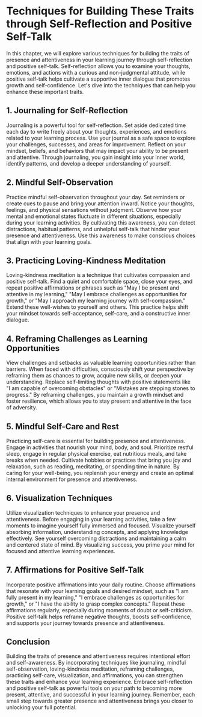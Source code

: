 # Techniques for Building These Traits through Self-Reflection and Positive Self-Talk

In this chapter, we will explore various techniques for building the traits of presence and attentiveness in your learning journey through self-reflection and positive self-talk. Self-reflection allows you to examine your thoughts, emotions, and actions with a curious and non-judgmental attitude, while positive self-talk helps cultivate a supportive inner dialogue that promotes growth and self-confidence. Let's dive into the techniques that can help you enhance these important traits.

## 1\. Journaling for Self-Reflection

Journaling is a powerful tool for self-reflection. Set aside dedicated time each day to write freely about your thoughts, experiences, and emotions related to your learning process. Use your journal as a safe space to explore your challenges, successes, and areas for improvement. Reflect on your mindset, beliefs, and behaviors that may impact your ability to be present and attentive. Through journaling, you gain insight into your inner world, identify patterns, and develop a deeper understanding of yourself.

## 2\. Mindful Self-Observation

Practice mindful self-observation throughout your day. Set reminders or create cues to pause and bring your attention inward. Notice your thoughts, feelings, and physical sensations without judgment. Observe how your mental and emotional states fluctuate in different situations, especially during your learning activities. By cultivating this awareness, you can detect distractions, habitual patterns, and unhelpful self-talk that hinder your presence and attentiveness. Use this awareness to make conscious choices that align with your learning goals.

## 3\. Practicing Loving-Kindness Meditation

Loving-kindness meditation is a technique that cultivates compassion and positive self-talk. Find a quiet and comfortable space, close your eyes, and repeat positive affirmations or phrases such as "May I be present and attentive in my learning," "May I embrace challenges as opportunities for growth," or "May I approach my learning journey with self-compassion." Extend these well-wishes to yourself and others. This practice helps shift your mindset towards self-acceptance, self-care, and a constructive inner dialogue.

## 4\. Reframing Challenges as Learning Opportunities

View challenges and setbacks as valuable learning opportunities rather than barriers. When faced with difficulties, consciously shift your perspective by reframing them as chances to grow, acquire new skills, or deepen your understanding. Replace self-limiting thoughts with positive statements like "I am capable of overcoming obstacles" or "Mistakes are stepping stones to progress." By reframing challenges, you maintain a growth mindset and foster resilience, which allows you to stay present and attentive in the face of adversity.

## 5\. Mindful Self-Care and Rest

Practicing self-care is essential for building presence and attentiveness. Engage in activities that nourish your mind, body, and soul. Prioritize restful sleep, engage in regular physical exercise, eat nutritious meals, and take breaks when needed. Cultivate hobbies or practices that bring you joy and relaxation, such as reading, meditating, or spending time in nature. By caring for your well-being, you replenish your energy and create an optimal internal environment for presence and attentiveness.

## 6\. Visualization Techniques

Utilize visualization techniques to enhance your presence and attentiveness. Before engaging in your learning activities, take a few moments to imagine yourself fully immersed and focused. Visualize yourself absorbing information, understanding concepts, and applying knowledge effectively. See yourself overcoming distractions and maintaining a calm and centered state of mind. By visualizing success, you prime your mind for focused and attentive learning experiences.

## 7\. Affirmations for Positive Self-Talk

Incorporate positive affirmations into your daily routine. Choose affirmations that resonate with your learning goals and desired mindset, such as "I am fully present in my learning," "I embrace challenges as opportunities for growth," or "I have the ability to grasp complex concepts." Repeat these affirmations regularly, especially during moments of doubt or self-criticism. Positive self-talk helps reframe negative thoughts, boosts self-confidence, and supports your journey towards presence and attentiveness.

## Conclusion

Building the traits of presence and attentiveness requires intentional effort and self-awareness. By incorporating techniques like journaling, mindful self-observation, loving-kindness meditation, reframing challenges, practicing self-care, visualization, and affirmations, you can strengthen these traits and enhance your learning experience. Embrace self-reflection and positive self-talk as powerful tools on your path to becoming more present, attentive, and successful in your learning journey. Remember, each small step towards greater presence and attentiveness brings you closer to unlocking your full potential.
